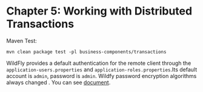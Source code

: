 # Chapter 5: Working with Distributed Transactions
Maven Test:

```shell
mvn clean package test -pl business-components/transactions
```
WildFly provides a default authentication for the remote client through the `application-users.properties` and `application-roles.properties`.Its default account is `admin`, password is `admin`.
Wildfy password encryption algorithms always changed . You can see [document](https://docs.wildfly.org/26/WildFly_Elytron_Security.html).